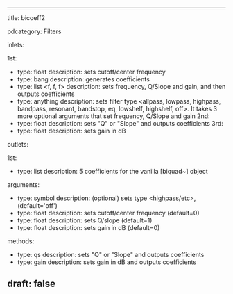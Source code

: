 --- 


title: bicoeff2

pdcategory: Filters

inlets:

  1st:
  - type: float
    description: sets cutoff/center frequency
  - type: bang
    description: generates coefficients
  - type: list <f, f, f>
    description: sets frequency, Q/Slope and gain, and then outputs coefficients
  - type: anything
    description: sets filter type <allpass, lowpass, highpass, bandpass, resonant, bandstop, eq, lowshelf, highshelf, off>. It takes 3 more optional arguments that set frequency, Q/Slope and gain
  2nd:
  - type: float
    description: sets "Q" or "Slope" and outputs coefficients
  3rd:
  - type: float
    description: sets gain in dB

outlets:

  1st:
  - type: list
    description: 5 coefficients for the vanilla [biquad~] object

arguments:
  - type: symbol
    description: (optional) sets type <highpass/etc>, (default='off')
  - type: float
    description: sets cutoff/center frequency (default=0)
  - type: float
    description: sets Q/slope (default=1)
  - type: float
    description: sets gain in dB (default=0)

methods:
  - type: qs <float>
    description: sets "Q" or "Slope" and outputs coefficients
  - type: gain <float>
    description: sets gain in dB and outputs coefficients



draft: false
---